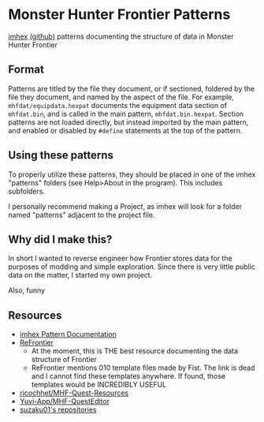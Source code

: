 # Monster Hunter Frontier Patterns

[imhex](https://imhex.werwolv.net/) [(github)](https://github.com/WerWolv/ImHex) patterns documenting the structure of data in Monster Hunter Frontier

## Format

Patterns are titled by the file they document, or if sectioned, foldered by the file they document, and named by the aspect of the file. For example, `mhfdat/equipdata.hexpat` documents the equipment data section of `mhfdat.bin`, and is called in the main pattern, `mhfdat.bin.hexpat`. Section patterns are not loaded directly, but instead imported by the main pattern, and enabled or disabled by `#define` statements at the top of the pattern.

## Using these patterns

To properly utilize these patterns, they should be placed in one of the imhex "patterns" folders (see Help>About in the program). This includes subfolders. 

I personally recommend making a Project, as imhex will look for a folder named "patterns" adjacent to the project file.

## Why did I make this?

In short I wanted to reverse engineer how Frontier stores data for the purposes of modding and simple exploration. Since there is very little public data on the matter, I started my own project.

Also, funny

## Resources

* [imhex Pattern Documentation](https://docs.werwolv.net/pattern-language/)
* [ReFrontier](https://github.com/mhvuze/ReFrontier)
    * At the moment, this is THE best resource documenting the data structure of Frontier
    * ReFrontier mentions 010 template files made by Fist. The link is dead and I cannot find these templates anywhere. If found, those templates would be INCREDIBLY USEFUL
* [ricochhet/MHF-Quest-Resources](https://github.com/ricochhet/MHF-Quest-Resources)
* [Yuvi-App/MHF-QuestEditor](https://github.com/Yuvi-App/MHF-QuestEditor)
* [suzaku01's repositories](https://github.com/suzaku01)
